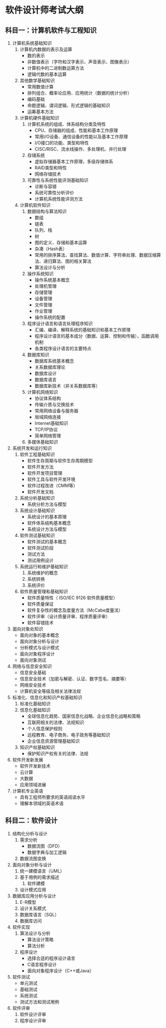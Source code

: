 # 软件设计师考试大纲

## 科目一：计算机软件与工程知识

1. 计算机系统基础知识
    1. 计算机内数据的表示及运算
        - 数的表示
        - 非数值表示（字符和汉字表示、声音表示、图像表示）
        - 计算机中的二进制数运算方法
        - 逻辑代数的基本运算
    2. 其他数学基础知识
        - 常用数值计算
        - 排列组合、概率论应用、应用统计（数据的统计分析）
        - 编码基础
        - 命题逻辑、谓词逻辑、形式逻辑的基础知识
        - 运筹基本方法
    3. 计算机硬件基础知识
        1. 计算机系统的组成、体系结构分类及特性
            - CPU、存储器的组成、性能和基本工作原理
            - 常用I/O设备、通信设备的性能以及基本工作原理
            - I/O接口的功能、类型和特性
            - CISC/RISC、流水线操作、多处理机、并行处理
        2. 存储系统
            - 虚拟存储器基本工作原理，多级存储体系
            - RAID类型和特性
            - 网络存储技术
        3. 可靠性与系统性能评测基础知识
            - 诊断与容错
            - 系统可靠性分析评价
            - 计算机系统性能评测方法
    4. 计算机软件知识
        1. 数据结构与算法知识
            - 数组
            - 链表
            - 队列、栈
            - 树
            - 图的定义、存储和基本运算
            - 杂凑（Hash表）
            - 常用的排序算法、查找算法、数值计算、字符串处理、数据压缩算法、递归算法、图的相关算法
            - 算法设计与分析
        2. 操作系统知识
            - 操作系统基本概念
            - 处理机管理
            - 存储管理
            - 设备管理
            - 文件管理
            - 作业管理
            - 操作系统的配置
        3. 程序设计语言和语言处理程序知识
            - 汇编、编译、解释系统的基础知识和基本工作原理
            - 程序设计语言的基本成分（数据、运算、控制和传输），函数调用机制
            - 各类程序设计语言的主要特点
        4. 数据库知识
            - 数据库系统基本概念
            - 关系数据库理论
            - 数据库设计
            - 数据库语言
            - 数据库新技术（非关系数据库等）
        5. 计算机网络知识
            - 协议体系结构
            - 传输介质与交换技术
            - 常用网络设备与服务器
            - 局域网络连接
            - Internet基础知识
            - TCP/IP协议
            - 简单网络管理
        6. 多媒体基础知识
2. 系统开发和运行知识
    1. 软件工程基础知识
        - 软件生存周期与软件生存周期模型
        - 软件开发方法
        - 软件开发项目管理
        - 软件工具与软件开发环境
        - 软件过程改进（CMM等）
        - 软件开发文档
    2. 系统分析基础知识
        - 系统分析方法与模型
    3. 系统设计基础知识
        - 系统设计的基本原理
        - 软件体系结构基本概念
        - 系统设计方法与模型
    4. 软件测试基础知识
        - 软件测试的基本概念
        - 软件测试阶段
        - 测试方法
        - 测试用例设计
    5. 系统运行和维护基础知识
        1. 系统维护的概念
        2. 系统转换
        3. 系统评价
    6. 软件质量管理和基础知识
        - 软件质量特性（	ISO/IEC 9126 软件质量模型）
        - 软件质量保证
        - 软件复杂性的概念及度量方法（McCabe度量法）
        - 软件评审（设计质量评审、程序质量评审）
        - 软件容错技术
3. 面向对象处知识
    - 面向对象的基本概念
    - 面向对象分析与设计
    - 分析模式与设计模式
    - 面向对象程序设计
    - 面向对象测试
4. 网络与信息安全知识
    - 信息安全基础
    - 信息安全技术（加密与解密、认证、数字签名、摘要等）
    - 网络安全技术
    - 计算机安全等级及相关法律法规
5. 标准化、信息化和知识产权基础知识
    1. 标准化基础知识
    2. 信息化基础知识
        - 全球信息化趋势、国家信息化战略、企业信息化战略和策略
        - 互联网相关的法律、法规知识
        - 个人信息保护规则
        - 远程教育、电子商务、电子政务等基础知识
        - 企业信息资源管理基础知识
    3. 知识产权基础知识
        - 保护知识产权有关的法律、法规
6. 软件开发新发展
    - 软件开发新技术
    - 云计算
    - 大数据
    - 应用领域进展
7. 计算机专业英语
    - 具有工程师所要求的英语阅读水平
    - 理解本领域的英语术语



##  科目二：软件设计

1. 结构化分析与设计
    1. 需求分析
        - 数据流图（DFD）
        - 数据字典与加工逻辑
    2. 数据流图变换
2. 面向对象分析与设计
    1. 统一建模语言（UML）
    2. 基于用例的需求描述
        1. 软件建模
    3. 设计模式应用
3. 数据库应用分析与设计
    1. E-R模型
    2. 设计关系模式
    3. 数据库语言（SQL）
    4. 数据库访问
4. 软件实现
    1. 算法设计与分析
        - 算法设计策略
        - 算法分析
    2. 程序设计
        - 选择合适的程序设计语言
        - C语言程序设计
        - 面向对象程序设计（C++或Java）
5. 软件测试
    - 单元测试
    - 基础测试
    - 系统测试
    - 测试方法和测试用例
6. 软件评审
    1. 软件设计评审
    2. 程序设计评审